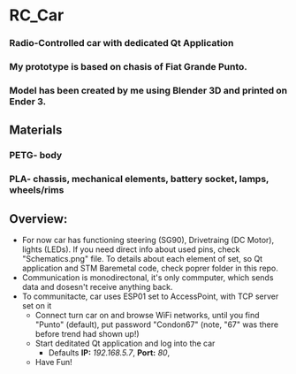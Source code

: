 # RC_Car
### Radio-Controlled car with dedicated Qt Application
### My prototype is based on chasis of Fiat Grande Punto.
### Model has been created by me using Blender 3D and printed on Ender 3.
## Materials
### PETG- body
### PLA- chassis, mechanical elements, battery socket, lamps, wheels/rims

## Overview:
- For now car has functioning steering (SG90), Drivetraing (DC Motor), lights (LEDs). If you need direct info about used pins, check "Schematics.png" file. To details about each element of set, so Qt application and STM Baremetal code, check poprer folder in this repo.
- Communication is monodirectonal, it's only commputer, which sends data and dosesn't receive anything back.
- To communitacte, car uses ESP01 set to AccessPoint, with TCP server set on it
  - Connect turn car on and browse WiFi networks, until you find "Punto" (default), put password "Condon67" (note, "67" was there before trend had shown up!)
  - Start deditated Qt application and log into the car
    - Defaults **IP:** *192.168.5.7*, **Port:** *80*,
  - Have Fun!
